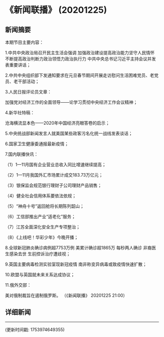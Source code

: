 # 《新闻联播》 (20201225)

## 新闻摘要

本期节目主要内容：

 1.中共中央政治局召开民主生活会强调 加强政治建设提高政治能力坚守人民情怀 不断提高政治判断力政治领悟力政治执行力 中共中央总书记习近平主持会议并发表重要讲话；

 2.中共中央组织部下发通知要求在元旦春节期间开展走访慰问生活困难党员、老党员、老干部活动；

 3.人民日报评论员文章：

加强党对经济工作的全面领导——论学习贯彻中央经济工作会议精神；

 4.新华社特稿：

沧海横流显本色——2020年中国经济亮眼答卷的启示；

 5.中央统战部新闻发言人就美国某些政客污名化统一战线发表谈话；

 6.国家卫生健康委通报最新疫情；

 7.国内联播快讯：

 （1）1—11月国有企业营业总收入同比增速继续提高；

 （2）1—11月我国外汇市场累计成交183.73万亿元；

 （3）银保监会规范银行理财子公司理财产品销售；

 （4）健全社会信用体系要依法依规；

 （5）“神舟十号”返回舱将长期陈列韶山；

 （6）工信部推出产业“适老化”服务；

 （7）江苏全面深化安全生产专项整治；

 （8）《上线吧！华彩少年》今晚开播；

 8.全球新冠肺炎确诊病例超7753万例 美累计确诊超1865万 每秒两人确诊 非裔医生感染去世 生前控诉治疗遭歧视；

 9.英国主要病毒检测实验室现新冠疫情 南非称变异病毒或致疫情快速扩散；

 10.欧盟与英国就未来关系达成协议；

 11.俄外交部：

美对俄制裁旨在遏制俄罗斯。 （《新闻联播》 20201225 21:00）

## 详细新闻

---

(更新时间戳: 1753974649355)

